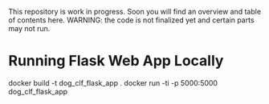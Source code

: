 This repository is work in progress. Soon you will find an overview and table of contents here. 
WARNING: the code is not finalized yet and certain parts may not run.

# Running Flask Web App Locally
docker build -t dog_clf_flask_app .
docker run -ti -p 5000:5000 dog_clf_flask_app